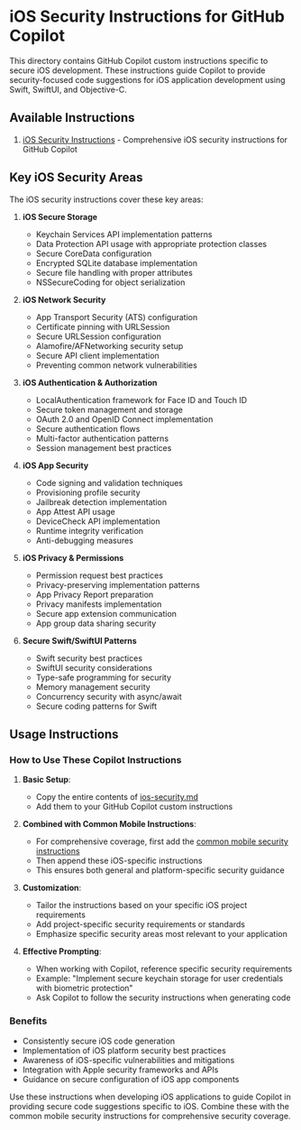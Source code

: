 # iOS Security Instructions for GitHub Copilot

This directory contains GitHub Copilot custom instructions specific to secure iOS development. These instructions guide Copilot to provide security-focused code suggestions for iOS application development using Swift, SwiftUI, and Objective-C.

## Available Instructions

1. [iOS Security Instructions](./ios-security.md) - Comprehensive iOS security instructions for GitHub Copilot

## Key iOS Security Areas

The iOS security instructions cover these key areas:

1. **iOS Secure Storage**
   - Keychain Services API implementation patterns
   - Data Protection API usage with appropriate protection classes
   - Secure CoreData configuration
   - Encrypted SQLite database implementation
   - Secure file handling with proper attributes
   - NSSecureCoding for object serialization

2. **iOS Network Security**
   - App Transport Security (ATS) configuration
   - Certificate pinning with URLSession
   - Secure URLSession configuration
   - Alamofire/AFNetworking security setup
   - Secure API client implementation
   - Preventing common network vulnerabilities

3. **iOS Authentication & Authorization**
   - LocalAuthentication framework for Face ID and Touch ID
   - Secure token management and storage
   - OAuth 2.0 and OpenID Connect implementation
   - Secure authentication flows
   - Multi-factor authentication patterns
   - Session management best practices

4. **iOS App Security**
   - Code signing and validation techniques
   - Provisioning profile security
   - Jailbreak detection implementation
   - App Attest API usage
   - DeviceCheck API implementation
   - Runtime integrity verification
   - Anti-debugging measures

5. **iOS Privacy & Permissions**
   - Permission request best practices
   - Privacy-preserving implementation patterns
   - App Privacy Report preparation
   - Privacy manifests implementation
   - Secure app extension communication
   - App group data sharing security

6. **Secure Swift/SwiftUI Patterns**
   - Swift security best practices
   - SwiftUI security considerations
   - Type-safe programming for security
   - Memory management security
   - Concurrency security with async/await
   - Secure coding patterns for Swift

## Usage Instructions

### How to Use These Copilot Instructions

1. **Basic Setup**:
   - Copy the entire contents of [ios-security.md](./ios-security.md)
   - Add them to your GitHub Copilot custom instructions

2. **Combined with Common Mobile Instructions**:
   - For comprehensive coverage, first add the [common mobile security instructions](../common/mobile-security-common.md)
   - Then append these iOS-specific instructions
   - This ensures both general and platform-specific security guidance

3. **Customization**:
   - Tailor the instructions based on your specific iOS project requirements
   - Add project-specific security requirements or standards
   - Emphasize specific security areas most relevant to your application

4. **Effective Prompting**:
   - When working with Copilot, reference specific security requirements
   - Example: "Implement secure keychain storage for user credentials with biometric protection"
   - Ask Copilot to follow the security instructions when generating code

### Benefits

- Consistently secure iOS code generation
- Implementation of iOS platform security best practices
- Awareness of iOS-specific vulnerabilities and mitigations
- Integration with Apple security frameworks and APIs
- Guidance on secure configuration of iOS app components

Use these instructions when developing iOS applications to guide Copilot in providing secure code suggestions specific to iOS. Combine these with the common mobile security instructions for comprehensive security coverage.

